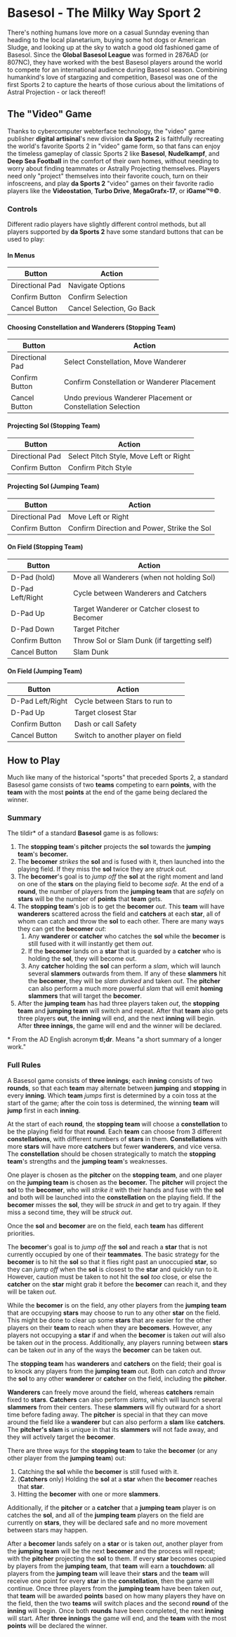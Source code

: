 # Basesol - The Milky Way Sport 2
There's nothing humans love more on a casual Sunnday evening than heading to the local planetarium, buying some hot dogs or American Sludge, and looking up at the sky to watch a good old fashioned game of Basesol. Since the **Global Basesol League** was formed in 2876AD (or 807NC), they have worked with the best Basesol players around the world to compete for an international audience during Basesol season. Combining humankind's love of stargazing and competition, Basesol was one of the first Sports 2 to capture the hearts of those curious about the limitations of Astral Projection - or lack thereof!

## The "Video" Game
Thanks to cybercomputer webterface technology, the "video" game publisher **digital artisinal**'s new division **da Sports 2** is faithfully recreating the world's favorite Sports 2 in "video" game form, so that fans can enjoy the timeless gameplay of classic Sports 2 like **Basesol**, **Nudelkampf**, and **Deep Sea Football** in the comfort of their own homes, without needing to worry about finding teammates or Astrally Projecting themselves. Players need only "project" themselves into their favorite couch, turn on their infoscreens, and play **da Sports 2** "video" games on their favorite radio players like the **Videostation**, **Turbo Drive**, **MegaGrafx-17**, or **iGame™®©**.

### Controls
Different radio players have slightly different control methods, but all players supported by **da Sports 2** have some standard buttons that can be used to play:

#### In Menus
| Button          |  Action                   |
|-----------------|---------------------------|
| Directional Pad | Navigate Options          |
| Confirm Button  | Confirm Selection         |
| Cancel Button   | Cancel Selection, Go Back |

#### Choosing Constellation and Wanderers (Stopping Team)
| Button          |  Action                                                     |
|-----------------|-------------------------------------------------------------|
| Directional Pad | Select Constellation, Move Wanderer                         |
| Confirm Button  | Confirm Constellation or Wanderer Placement                 |
| Cancel Button   | Undo previous Wanderer Placement or Constellation Selection |

#### Projecting Sol (Stopping Team)
| Button          |  Action                                |
|-----------------|----------------------------------------|
| Directional Pad | Select Pitch Style, Move Left or Right |
| Confirm Button  | Confirm Pitch Style                    |

#### Projecting Sol (Jumping Team)
| Button          |  Action                                     |
|-----------------|---------------------------------------------|
| Directional Pad | Move Left or Right                          |
| Confirm Button  | Confirm Direction and Power, Strike the Sol |

#### On Field (Stopping Team)
| Button           |  Action                                       |
|------------------|-----------------------------------------------|
| D-Pad (hold)     | Move all Wanderers (when not holding Sol)     |
| D-Pad Left/Right | Cycle between Wanderers and Catchers          |
| D-Pad Up         | Target Wanderer or Catcher closest to Becomer |
| D-Pad Down       | Target Pitcher                                |
| Confirm Button   | Throw Sol or Slam Dunk (if targetting self)   |
| Cancel Button    | Slam Dunk                                     |

#### On Field (Jumping Team)
| Button           |  Action                           |
|------------------|-----------------------------------|
| D-Pad Left/Right | Cycle between Stars to run to     |
| D-Pad Up         | Target closest Star               |
| Confirm Button   | Dash or call Safety               |
| Cancel Button    | Switch to another player on field |


## How to Play
Much like many of the historical "sports" that preceded Sports 2, a standard Basesol game consists of two **teams** competing to earn **points**, with the **team** with the most **points** at the end of the game being declared the winner.

### Summary
The tildir* of a standard **Basesol** game is as follows:
 1. The **stopping team**'s **pitcher** projects the **sol** towards the **jumping team**'s **becomer.**
 2. The **becomer** *strikes* the **sol** and is fused with it, then launched into the playing field. If they miss the **sol** twice they are *struck out.*
 3. The **becomer**'s goal is to *jump off* the **sol** at the right moment and land on one of the **stars** on the playing field to become *safe.* At the end of a **round**, the number of players from the **jumping team** that are *safe*ly on **stars** will be the number of **points** that **team** gets.
 4. The **stopping team**'s job is to get the **becomer** *out*. This **team** will have **wanderers** scattered across the field and **catchers** at each **star**, all of whom can catch and throw the **sol** to each other. There are many ways they can get the **becomer** *out*:
    1. Any **wanderer** or **catcher** who catches the **sol** while the **becomer** is still fused with it will instantly get them *out*.
    2. If the **becomer** lands on a **star** that is guarded by a **catcher** who is holding the **sol**, they will become out.
    3. Any **catcher** holding the **sol** can perform a *slam*, which will launch several **slammers** outwards from them. If any of these **slammers** hit the **becomer**, they will be *slam dunked* and taken *out*. The **pitcher** can also perform a much more powerful *slam* that will emit **homing slammers** that will target the **becomer**.
 5. After the **jumping team** has had three players taken *out*, the **stopping team** and **jumping team** will switch and repeat. After that **team** also gets three players **out**, the **inning** will end, and the next **inning** will begin. After **three innings**, the game will end and the winner will be declared.

\* From the AD English acronym **tl;dr**. Means "a short summary of a longer work."

### Full Rules
A Basesol game consists of **three innings**; each **inning** consists of two **rounds**, so that each **team** may alternate between **jumping** and **stopping** in every **inning**. Which **team** *jumps* first is determined by a coin toss at the start of the game; after the coin toss is determined, the winning **team** will **jump** first in each **inning**.

At the start of each **round**, the **stopping team** will choose a **constellation** to be the playing field for that **round**. Each **team** can choose from 3 different **constellations**, with different numbers of **stars** in them. **Constellations** with more **stars** will have more **catchers** but fewer **wanderers**, and vice versa. The **constellation** should be chosen strategically to match the **stopping team**'s strengths and the **jumping team**'s weaknesses.

One player is chosen as the **pitcher** on the **stopping team**, and one player on the **jumping team** is chosen as the **becomer.** The **pitcher** will project the **sol** to the **becomer**, who will *strike it* with their hands and fuse with the **sol** and both will be launched into the **constellation** on the playing field. If the **becomer** misses the **sol**, they will be *struck in* and get to try again. If they miss a second time, they will be *struck out*.

Once the **sol** and **becomer** are on the field, each **team** has different priorities.

The **becomer**'s goal is to *jump off* the **sol** and reach a **star** that is not currently occupied by one of their **teammates**. The basic strategy for the **becomer** is to hit the **sol** so that it flies right past an unoccupied **star**, so they can *jump off* when the **sol** is closest to the **star** and quickly run to it. However, caution must be taken to not hit the **sol** *too* close, or else the **catcher** on the **star** might grab it before the **becomer** can reach it, and they will be taken *out.*

While the **becomer** is on the field, any other players from the **jumping team** that are occupying **stars** may choose to run to any other **star** on the field. This might be done to clear up some **stars** that are easier for the other players on their **team** to reach when they are **becomers**. However, any players not occupying a **star** if and when the **becomer** is taken *out* will also be taken *out* in the process. Additionally, any players running between **stars** can be taken *out* in any of the ways the **becomer** can be taken out.

The **stopping team** has **wanderers** and **catchers** on the field; their goal is to knock any players from the **jumping team** *out*. Both can *catch* and *throw* the **sol** to any other **wanderer** or **catcher** on the field, including the **pitcher**.

**Wanderers** can freely move around the field, whereas **catchers** remain fixed to **stars**. **Catchers** can also perform *slams*, which will launch several **slammers** from their centers. These **slammers** will fly outward for a short time before fading away. The **pitcher** is special in that they can move around the field like a **wanderer** but can also perform a **slam** like **catchers**. The **pitcher's slam** is unique in that its **slammers** will not fade away, and they will actively target the **becomer**.

There are three ways for the **stopping team** to take the **becomer** (or any other player from the **jumping team**) out:
 1. Catching the **sol** while the **becomer** is still fused with it.
 2. (**Catchers** only) Holding the **sol** at a **star** when the **becomer** reaches that **star**.
 3. Hitting the **becomer** with one or more **slammers**.

Additionally, if the **pitcher** or a **catcher** that a **jumping team** player is on catches the **sol**, and all of the **jumping team** players on the field are currently on **stars**, they will be declared safe and no more movement between stars may happen.

After a **becomer** lands safely on a **star** or is taken *out*, another player from the **jumping team** will be the next **becomer** and the process will repeat; with the **pitcher** projecting the **sol** to them. If every **star** becomes occupied by players from the **jumping team**, that **team** will earn a **touchdown**: all players from the **jumping team** will leave their **stars** and the **team** will receive one point for every **star** in the **constellation**, then the game will continue. Once three players from the **jumping team** have been taken *out*, that **team** will be awarded **points** based on how many players they have on the field, then the two **teams** will switch places and the second **round** of the **inning** will begin. Once both **rounds** have been completed, the next **inning** will start. After **three innings** the game will end, and the **team** with the most **points** will be declared the winner.